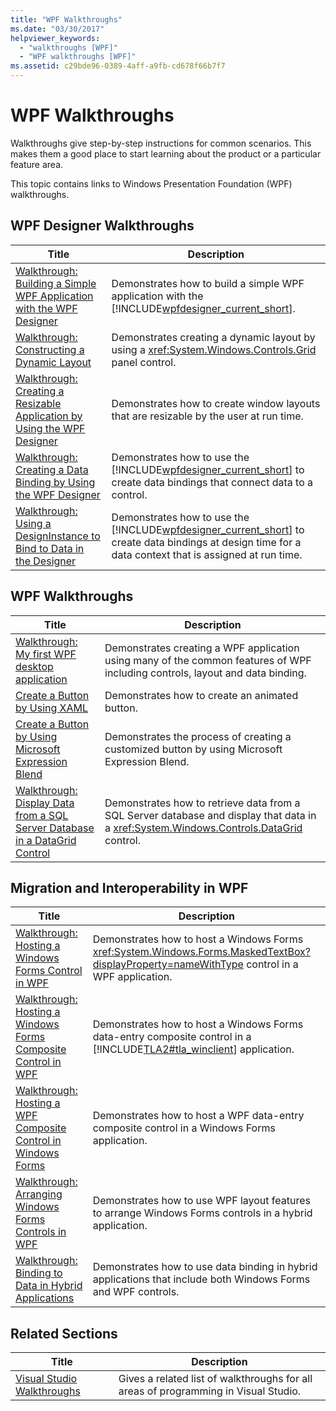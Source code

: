 ```yaml
---
title: "WPF Walkthroughs"
ms.date: "03/30/2017"
helpviewer_keywords: 
  - "walkthroughs [WPF]"
  - "WPF walkthroughs [WPF]"
ms.assetid: c29bde96-0389-4aff-a9fb-cd678f66b7f7
---
```

# WPF Walkthroughs
Walkthroughs give step-by-step instructions for common scenarios. This makes them a good place to start learning about the product or a particular feature area.  
  
 This topic contains links to Windows Presentation Foundation (WPF) walkthroughs.  
  
## WPF Designer Walkthroughs  
  
|Title|Description|  
|-----------|-----------------|  
|[Walkthrough: Building a Simple WPF Application with the WPF Designer](https://msdn.microsoft.com/library/2d412231-dbdf-4e69-b060-4f2b246c2027)|Demonstrates how to build a simple WPF application with the [!INCLUDE[wpfdesigner_current_short](../../../../includes/wpfdesigner-current-short-md.md)].|  
|[Walkthrough: Constructing a Dynamic Layout](https://msdn.microsoft.com/library/483aafbb-b29d-435a-b956-8e4f67cd4a0f)|Demonstrates creating a dynamic layout by using a <xref:System.Windows.Controls.Grid> panel control.|  
|[Walkthrough: Creating a Resizable Application by Using the WPF Designer](https://msdn.microsoft.com/library/18f5271e-4dc6-4eef-bc20-bb8862045d2e)|Demonstrates how to create window layouts that are resizable by the user at run time.|  
|[Walkthrough: Creating a Data Binding by Using the WPF Designer](https://msdn.microsoft.com/library/8a79ed20-d59f-46b8-944f-6fd5dbb4e278)|Demonstrates how to use the [!INCLUDE[wpfdesigner_current_short](../../../../includes/wpfdesigner-current-short-md.md)] to create data bindings that connect data to a control.|  
|[Walkthrough: Using a DesignInstance to Bind to Data in the Designer](https://msdn.microsoft.com/library/a4d3747a-bd43-42bc-b66d-477856a6769c)|Demonstrates how to use the [!INCLUDE[wpfdesigner_current_short](../../../../includes/wpfdesigner-current-short-md.md)] to create data bindings at design time for a data context that is assigned at run time.|  
  
## WPF Walkthroughs  
  
|Title|Description|  
|-----------|-----------------|  
|[Walkthrough: My first WPF desktop application](../../../../docs/framework/wpf/getting-started/walkthrough-my-first-wpf-desktop-application.md)|Demonstrates creating a WPF application using many of the common features of WPF including controls, layout and data binding.|  
|[Create a Button by Using XAML](../../../../docs/framework/wpf/controls/walkthrough-create-a-button-by-using-xaml.md)|Demonstrates how to create an animated button.|  
|[Create a Button by Using Microsoft Expression Blend](../../../../docs/framework/wpf/controls/walkthrough-create-a-button-by-using-microsoft-expression-blend.md)|Demonstrates the process of creating a customized button by using Microsoft Expression Blend.|  
|[Walkthrough: Display Data from a SQL Server Database in a DataGrid Control](../../../../docs/framework/wpf/controls/walkthrough-display-data-from-a-sql-server-database-in-a-datagrid-control.md)|Demonstrates how to retrieve data from a SQL Server database and display that data in a <xref:System.Windows.Controls.DataGrid> control.|  
  
## Migration and Interoperability in WPF  
  
|Title|Description|  
|-----------|-----------------|  
|[Walkthrough: Hosting a Windows Forms Control in WPF](../../../../docs/framework/wpf/advanced/walkthrough-hosting-a-windows-forms-control-in-wpf.md)|Demonstrates how to host a Windows Forms <xref:System.Windows.Forms.MaskedTextBox?displayProperty=nameWithType> control in a WPF application.|  
|[Walkthrough: Hosting a Windows Forms Composite Control in WPF](../../../../docs/framework/wpf/advanced/walkthrough-hosting-a-windows-forms-composite-control-in-wpf.md)|Demonstrates how to host a Windows Forms data-entry composite control in a [!INCLUDE[TLA2#tla_winclient](../../../../includes/tla2sharptla-winclient-md.md)] application.|  
|[Walkthrough: Hosting a WPF Composite Control in Windows Forms](../../../../docs/framework/wpf/advanced/walkthrough-hosting-a-wpf-composite-control-in-windows-forms.md)|Demonstrates how to host a WPF data-entry composite control in a Windows Forms application.|  
|[Walkthrough: Arranging Windows Forms Controls in WPF](../../../../docs/framework/wpf/advanced/walkthrough-arranging-windows-forms-controls-in-wpf.md)|Demonstrates how to use WPF layout features to arrange Windows Forms controls in a hybrid application.|  
|[Walkthrough: Binding to Data in Hybrid Applications](../../../../docs/framework/wpf/advanced/walkthrough-binding-to-data-in-hybrid-applications.md)|Demonstrates how to use data binding in hybrid applications that include both Windows Forms and WPF controls.|  
  
## Related Sections  
  
|Title|Description|  
|-----------|-----------------|  
|[Visual Studio Walkthroughs](https://msdn.microsoft.com/library/f5399a1f-2d3d-42fb-b989-134ccda2159f)|Gives a related list of walkthroughs for all areas of programming in Visual Studio.|
